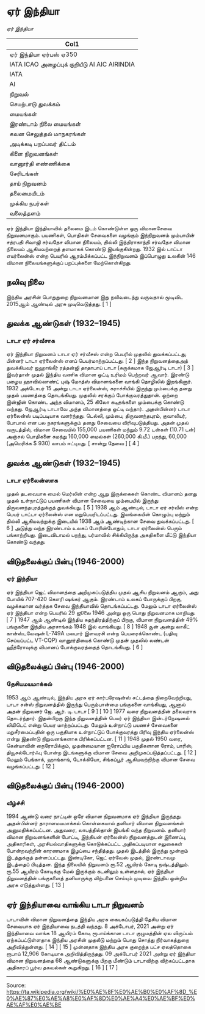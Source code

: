 # ஏர் இந்தியா

*ஏர் இந்தியா*

| Col1 |
| --- |
| ஏர் இந்தியா ஏர்பஸ் ஏ350 |
| IATA ICAO அழைப்புக் குறியீடு AI AIC AIRINDIA |
| IATA |
| AI |
| நிறுவல் |
| செயற்பாடு துவக்கம் |
| மையங்கள் |
| இரண்டாம் நிலை மையங்கள் |
| கவன செலுத்தல் மாநகரங்கள் |
| அடிக்கடி பறப்பவர் திட்டம் |
| கிளை நிறுவனங்கள் |
| வானூர்தி எண்ணிக்கை |
| சேரிடங்கள் |
| தாய் நிறுவனம் |
| தலைமையிடம் |
| முக்கிய நபர்கள் |
| வலைத்தளம் |

ஏர் இந்தியா இந்தியாவில் தலைமை இடம் கொண்டுள்ள ஒரு விமானசேவை நிறுவனமாகும். பயணிகள், பொதிகள் சேவைகளை வழங்கும் இந்நிறுவனம் மும்பாயின் சத்ரபதி சிவாஜி சர்வதேச விமான நிலையம், தில்லி இந்திராகாந்தி சர்வதேச விமான நிலையம் ஆகியவற்றைத் தளமாகக் கொண்டு இயங்குகின்றது. 1932 இல் டாட்டா எயர்லைன்ஸ் என்ற பெயரில் ஆரம்பிக்கப்பட்ட இந்நிறுவனம் இப்பொழுது உலகின் 146 விமான நிலையங்களுக்குப் பறப்புக்களை மேற்கொள்கிறது.

## நலிவு நிலை

இந்திய அரசின் பொதுதுறை நிறுவனமான இது நலிவடைந்து வருவதால் மூடிவிட 2015ஆம் ஆண்டில் அரசு முடிவெடுத்தது. [ 1 ]

## துவக்க ஆண்டுகள் (1932–1945)

### டாடா ஏர் சர்வீசாக

ஏர் இந்தியா நிறுவனம் டாடா ஏர் சர்வீசஸ் என்ற பெயரில் முதலில் துவக்கப்பட்டது, பின்னர் டாடா ஏர்லைன்ஸ் எனப் பெயர்மாற்றப்பட்டது. [ 2 ] இந்த நிறுவனத்தைஅத் துவக்கியவர் ஜஹாங்கீர் ரத்தன்ஜி தாதாபாய் டாடா (சுருக்கமாக ஜேஆர்டி டாடா) [ 3 ] இவர்தான் முதல் இந்திய வணிக விமான ஓட்டி உரிமம் பெற்றவர் ஆவார். இரண்டு பழைய ஹாவில்லாண்ட் புஷ் மோத்ஸ் விமானங்களை வாங்கி தொழிலில் இறங்கினார். 1932 அக்டோபர் 15 அன்று டாடா ஏர்லைன்ஸ், கராச்சியில் இருந்து மும்பைக்கு தனது முதல் பயணத்தை தொடங்கியது. முதலில் சரக்குப் போக்குவரத்துதான். ஒற்றை இன்ஜின் கொண்ட அந்த விமானம், 25 கிலோ கடிதங்களை மும்பைக்கு கொண்டு வந்தது. ஜேஆர்டி டாடாவே அந்த விமானத்தை ஓட்டி வந்தார். அதன்பின்னர் டாடா ஏர்லைன்ஸ் படிப்படியாக வளர்ந்தது. டெல்லி, மும்பை, திருவனந்தபுரம், குவாலியர், போபால் என பல நகரங்களுக்கும் தனது சேவையை விரிவுபடுத்தியது. அதன் முதல் வருடத்தில், விமான சேவையில் 155,000 பயணிகள் மற்றும் 9.72 டன்கள் (10.71 டன்) அஞ்சல் பொதிகளை சுமந்து 160,000 மைல்கள் (260,000 கி.மீ.) பறந்து, 60,000 (அமெரிக்க $ 930) லாபம் ஈட்டியது. [ சான்று தேவை ] [ 4 ]

## துவக்க ஆண்டுகள் (1932–1945)

### டாடா ஏர்லைன்ஸாக

முதல் தடவையாக மைல் மெர்லின் என்ற ஆறு இருக்கைகள் கொண்ட விமானம் தனது முதல் உள்நாட்டுப் பயணிகள் விமான சேவையை மும்பையில் இருந்து திருவனந்தபுரத்துக்குத் துவக்கியது. [ 5 ] 1938 ஆம் ஆண்டில், டாடா ஏர் சர்வீஸ் என்ற பெயர் டாட்டா ஏர்லைன்ஸ் என மறுபெயரிடப்பட்டது. இலங்கையின் கொழும்பு மற்றும் தில்லி ஆகியவற்றுக்கு இடையில் 1938 ஆம் ஆண்டிற்கான சேவை துவக்கப்பட்டது. [ 6 ] அடுத்து வந்த இரண்டாம் உலகப் போரின்போதும், டாடா ஏர்லைன்ஸ் பெரும் பங்காற்றியது. இடைவிடாமல் பறந்து, பர்மாவில் சிக்கியிருந்த அகதிகளை மீட்டு இந்தியா கொண்டு வந்தது.

## விடுதலைக்குப் பின்பு (1946-2000)

### ஏர் இந்தியா

ஏர் இந்தியா ஜெட் விமானத்தை அறிமுகப்படுத்திய முதல் ஆசிய நிறுவனம் ஆகும், அது போயிங் 707-420 கௌரி ஷங்கர் ஆகும். 
இரண்டாம் உலகப் போருக்குப் பிறகு, வழக்கமான வர்த்தக சேவை இந்தியாவில் தொடங்கப்பட்டது. மேலும் டாடா ஏர்லைன்ஸ் ஏர் இந்தியா என்ற பெயரில் 29 ஜூலை 1946 அன்று ஒரு பொது நிறுவனமாக மாறியது. [ 7 ] 1947 ஆம் ஆண்டில் இந்திய சுதந்திரத்திற்குப் பிறகு, விமான நிறுவனத்தின் 49% பங்குகளை இந்திய அரசாங்கம் 1948 இல் வாங்கியது. [ 8 ] 1948 சூன் அன்று லாகீட் கான்ஸ்டலேஷன் L-749A மலபார் இளவரசி என்ற பெயரைக்கொண்ட (பதிவு செய்யப்பட்ட VT-CQP) வானூர்தியைக் கொண்டு முதன் முதலில் லண்டன் ஹீத்ரோவுக்கு விமானப் போக்குவரத்தைத் தொடங்கியது. [ 6 ]

## விடுதலைக்குப் பின்பு (1946-2000)

### தேசியமயமாக்கல்

1953 ஆம் ஆண்டில், இந்திய அரசு ஏர் கார்பரேஷன்ஸ் சட்டத்தை நிறைவேற்றியது, டாடா சன்ஸ் நிறுவனத்தில் இருந்து பெரும்பான்மை பங்குகளை வாங்கியது, ஆனால் அதன் நிறுவனர் ஜே. ஆர். டி. டாடா [ 9 ] [ 10 ] 1977 வரை நிறுவனத்தின் தலைவராக தொடர்ந்தார். இதன்பிறகு இந்த நிறுவனத்தின் பெயர் ஏர் இந்தியா இன்டர்நேஷனல் லிமிடெட் என்று பெயர மாற்றப்பட்டது. மேலும் உள்நாட்டு பயணச் சேவைகளை மறுசீரமைப்பதின் ஒரு பகுதியாக உள்நாட்டுப் போக்குவரத்து பிரிவு இந்திய ஏர்லைன்ஸ் என்று இதண்டு நிறுவனங்களாக பிரிக்கப்பட்டன. [ 11 ] 1948 முதல் 1950 வரை, கென்யாவின் நைரோபிக்கும், முதன்மையான ஐரோப்பிய பகுதிகளான ரோம், பாரிஸ், தியூசல்டோர்ஃபு போன்ற இடங்களுக்கு விமான சேவை அறிமுகப்படுத்தப்பட்டது. [ 12 ] மேலும் பேங்காக், ஹாங்காங், டோக்கியோ, சிங்கப்பூர் ஆகியவற்றிற்கு விமான சேவை வழங்கப்பட்டது. [ 12 ]

## விடுதலைக்குப் பின்பு (1946-2000)

### வீழ்ச்சி

1994 ஆண்டு வரை நாட்டின் ஒரே விமான நிறுவனமாக ஏர் இந்தியா இருந்தது. அதன்பின்னர் தாராளமயமாக்கல் கொள்கையால் தனியார் விமான நிறுவனங்கள் அனுமதிக்கப்பட்டன. அதுவரை, லாபத்தில்தான் இயங்கி வந்த நிறுவனம். தனியார் விமான நிறுவனங்களின் போட்டி, இந்தியன் ஏர்லைன்ஸ் நிறுவனத்துடன் இணைப்பு, அதிகாரிகள், அரசியல்வாதிகளுக்கு கொடுக்கப்பட்ட அதிகப்படியான சலுகைகள் போன்றவற்றின் காரணமாக இழப்பை சந்தித்தது. முதல் இடத்தில் இருந்து மூன்றாம் இடத்துக்குத் தள்ளப்பட்டது. இண்டிகோ, ஜெட் ஏர்வேஸ் முதல், இரண்டாவமு இடத்தைப் பிடித்தன. இந்த நிலையில் நிறுவனம் ரூ.52 ஆயிரம் கோடி நஷ்டத்திலும். ரூ.55 ஆயிரம் கோடிக்கு மேல் இருக்கும் கடனிலும் உள்ளதால், ஏர் இந்தியா நிறுவனத்தின் பங்குகளைத் தனியாருக்கு விற்பனை செய்யும் முடிவை இந்திய ஒன்றிய அரசு எடுத்துள்ளது. [ 13 ]

## ஏர் இந்தியாவை வாங்கிய டாடா நிறுவனம்

டாடாவின் விமான நிறுவனத்தை இந்திய அரசு கையகப்படுத்தி தேசிய விமான சேவையாக ஏர் இந்தியாவை நடத்தி வந்தது. 8 அக்டோபர், 2021 அன்று ஏர் இந்தியாவை வாங்க 18 ஆயிரம் கோடி ரூபாய்க்கான டாடா குழுமத்தின் ஏல விருப்பம் ஏற்கப்பட்டுள்ளதாக இந்திய அரசின் முதலீடு மற்றும் பொது சொத்து நிர்வாகத்துறை அறிவித்துள்ளது. [ 14 ] [ 15 ] முன்னதாக இந்திய அரசு குறைந்த பட்ச ஏலத்தொகை ரூபாய் 12,906 கோடியாக அறிவித்திருந்தது. 09 அக்டோபர் 2021 அன்று ஏர் இந்தியா விமான நிறுவனத்தை 68 ஆண்டுகளுக்கு பிறகு மீண்டும் டாடாவிற்கு விற்கப்பட்டதாக அதிகாரப் பூர்வ தகவல்கள் கூறுகிறது. [ 16 ] [ 17 ]

---
Source: https://ta.wikipedia.org/wiki/%E0%AE%8F%E0%AE%B0%E0%AF%8D_%E0%AE%87%E0%AE%A8%E0%AF%8D%E0%AE%A4%E0%AE%BF%E0%AE%AF%E0%AE%BE
